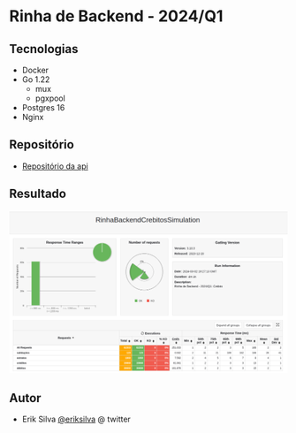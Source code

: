 # Rinha de Backend - 2024/Q1

## Tecnologias

- Docker
- Go 1.22
  - mux
  - pgxpool
- Postgres 16
- Nginx

## Repositório

- [Repositório da api](https://github.com/erikyami/rinha-backend-go-2024-01)

## Resultado

![Resultado Gatling](img/image.png)

## Autor

- Erik Silva
[@eriksilva](https://twitter.com/eriksilva) @ twitter
